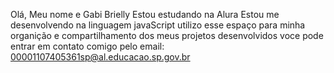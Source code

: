 Olá, Meu nome e Gabi Brielly
Estou estudando na Alura
Estou me desenvolvendo na linguagem javaScript
utilizo esse espaço para minha organição e compartilhamento dos meus projetos desenvolvidos
voce pode entrar em contato comigo pelo email: 00001107405361sp@al.educacao.sp.gov.br
